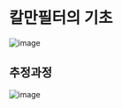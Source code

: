 # 칼만필터의 기초
![image](https://user-images.githubusercontent.com/107944370/229036000-91394742-4b35-4005-ae26-49caa7e17d04.png)

## 추정과정
![image](https://user-images.githubusercontent.com/107944370/229037542-8450a2dc-1959-4369-b7ea-8f23c73c6cb4.png)
